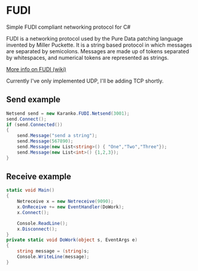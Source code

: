 # FUDI
Simple FUDI compliant networking protocol for C#

FUDI is a networking protocol used by the Pure Data patching language invented by Miller Puckette. It is a string based protocol in which messages are separated by semicolons. Messages are made up of tokens separated by whitespaces, and numerical tokens are represented as strings.

[More info on FUDI (wiki)]( https://en.wikipedia.org/wiki/FUDI )

Currently I've only implemented UDP, I'll be adding TCP shortly.

## Send example
```c#
Netsend send = new Karanko.FUDI.Netsend(3001);
send.Connect();
if (send.Connected())
{
    send.Message("send a string");
    send.Message(567890);
    send.Message(new List<string>() { "One","Two","Three"});
    send.Message(new List<int>() {1,2,3});
}
 ```
 
## Receive example
```c#
static void Main()
{
    Netreceive x = new Netreceive(9090);
    x.OnReceive += new EventHandler(DoWork);
    x.Connect();

    Console.ReadLine();
    x.Disconnect();
}
private static void DoWork(object s, EventArgs e)
{
    string message = (string)s;
    Console.WriteLine(message);
}
 ```
